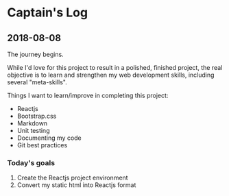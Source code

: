 # Captain's Log

## 2018-08-08

The journey begins. 

While I'd love for this project to result in a polished, finished project, the real objective is to learn and strengthen my web development skills, including several "meta-skills".

Things I want to learn/improve in completing this project:
- Reactjs
- Bootstrap.css
- Markdown
- Unit testing
- Documenting my code
- Git best practices

### Today's goals

1. Create the Reactjs project environment
2. Convert my static html into Reactjs format